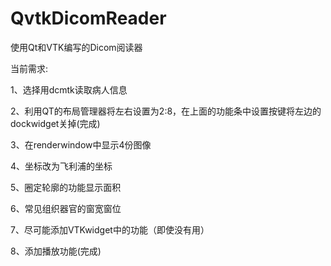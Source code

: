 # QvtkDicomReader

使用Qt和VTK编写的Dicom阅读器

当前需求:

1、选择用dcmtk读取病人信息

2、利用QT的布局管理器将左右设置为2:8，在上面的功能条中设置按键将左边的dockwidget关掉(完成)

3、在renderwindow中显示4份图像

4、坐标改为飞利浦的坐标

5、圈定轮廓的功能显示面积

6、常见组织器官的窗宽窗位

7、尽可能添加VTKwidget中的功能（即使没有用）

8、添加播放功能(完成)
